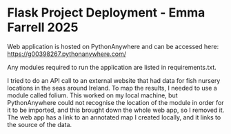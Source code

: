 # Flask Project Deployment - Emma Farrell 2025

Web application is hosted on PythonAnywhere and can be accessed here: https://g00398267.pythonanywhere.com/

Any modules required to run the application are listed in requirements.txt.

I tried to do an API call to an external website that had data for fish nursery locations in the seas around Ireland. To map the results, I needed to use a module called folium. This worked on my local machine, but PythonAnywhere could not recognise the location of the module in order for it to be imported, and this brought down the whole web app, so I removed it. The web app has a link to an annotated map I created locally, and it links to the source of the data. 